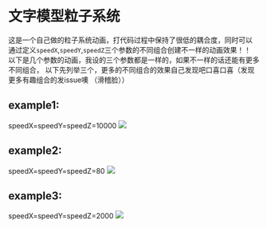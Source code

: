 # 文字模型粒子系统
这是一个自己做的粒子系统动画，打代码过程中保持了很低的耦合度，同时可以
通过定义`speedX`,`speedY`,`speedZ`三个参数的不同组合创建不一样的动画效果！！<br>
以下是几个参数的动画，我设的三个参数都是一样的，如果不一样的话还能有更多不同组合，
以下先列举三个，更多的不同组合的效果自己发现吧口喜口喜（发现更多有趣组合的发issue噢 （滑稽脸））<br>


## example1:<br>
speedX=speedY=speedZ=10000
![](https://github.com/Joeoeoe/myThree/blob/master/works/particale/TextParticale/image/example1.png)<br>


## example2:<br>
speedX=speedY=speedZ=80
![](https://github.com/Joeoeoe/myThree/blob/master/works/particale/TextParticale/image/example2.png)<br>

## example3:<br>
speedX=speedY=speedZ=2000
![](https://github.com/Joeoeoe/myThree/blob/master/works/particale/TextParticale/image/example3.png)<br>
